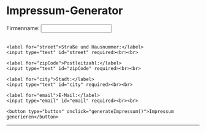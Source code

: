 # Impressum-Generator

  <form id="impressumForm">
    <label for="companyName">Firmenname:</label>
    <input type="text" id="companyName" required><br><br>

    <label for="street">Straße und Hausnummer:</label>
    <input type="text" id="street" required><br><br>

    <label for="zipCode">Postleitzahl:</label>
    <input type="text" id="zipCode" required><br><br>

    <label for="city">Stadt:</label>
    <input type="text" id="city" required><br><br>

    <label for="email">E-Mail:</label>
    <input type="email" id="email" required><br><br>

    <button type="button" onclick="generateImpressum()">Impressum generieren</button>
  </form>

  <hr>

  <div id="impressumOutput">
    <!-- Hier wird das generierte Impressum angezeigt -->
  </div>

  <script src="impressumGenerator.js"></script>
